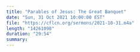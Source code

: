 ```yaml
---
title: "Parables of Jesus: The Great Banquet"
date: "Sun, 31 Oct 2021 10:00:00 EST"
file: "https://cflcn.org/sermons/2021-10-31.m4a"
length: "14261098"
duration: "29:54"
summary: 
---
```

